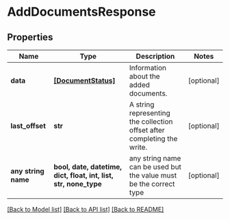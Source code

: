 # AddDocumentsResponse


## Properties
Name | Type | Description | Notes
------------ | ------------- | ------------- | -------------
**data** | [**[DocumentStatus]**](DocumentStatus.md) | Information about the added documents. | [optional] 
**last_offset** | **str** | A string representing the collection offset after completing the write. | [optional] 
**any string name** | **bool, date, datetime, dict, float, int, list, str, none_type** | any string name can be used but the value must be the correct type | [optional]

[[Back to Model list]](../README.md#documentation-for-models) [[Back to API list]](../README.md#documentation-for-api-endpoints) [[Back to README]](../README.md)


